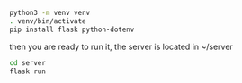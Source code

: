 

```bash
python3 -m venv venv
. venv/bin/activate
pip install flask python-dotenv
```

then you are ready to run it, the server is located in ~/server

```bash
cd server
flask run
```
